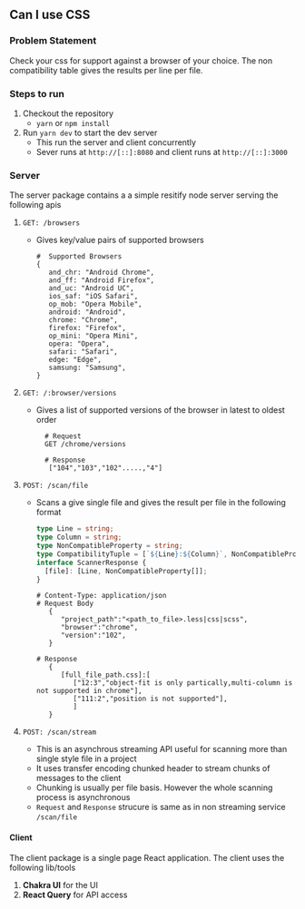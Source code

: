 ## Can I use CSS

### Problem Statement

Check your css for support against a browser of your choice. The non compatibility table gives the results per line per file.

### Steps to run

1. Checkout the repository
   - `yarn` or `npm install`
2. Run `yarn dev` to start the dev server
   - This run the server and client concurrently
   - Sever runs at `http://[::]:8080` and client runs at `http://[::]:3000`

### Server

The server package contains a a simple resitify node server serving the following apis

1.  `GET: /browsers`

    - Gives key/value pairs of supported browsers

      ```
      #  Supported Browsers
      {
         and_chr: "Android Chrome",
         and_ff: "Android Firefox",
         and_uc: "Android UC",
         ios_saf: "iOS Safari",
         op_mob: "Opera Mobile",
         android: "Android",
         chrome: "Chrome",
         firefox: "Firefox",
         op_mini: "Opera Mini",
         opera: "Opera",
         safari: "Safari",
         edge: "Edge",
         samsung: "Samsung",
      }
      ```

2.  `GET: /:browser/versions`

    - Gives a list of supported versions of the browser in latest to oldest order

      ```
        # Request
        GET /chrome/versions

        # Response
         ["104","103","102".....,"4"]
      ```

3.  `POST: /scan/file`

    - Scans a give single file and gives the result per file in the following format

      ```typescript
      type Line = string;
      type Column = string;
      type NonCompatibleProperty = string;
      type CompatibilityTuple = [`${Line}:${Column}`, NonCompatibleProperty];
      interface ScannerResponse {
        [file]: [Line, NonCompatibleProperty[]];
      }
      ```

      ```
      # Content-Type: application/json
      # Request Body
         {
            "project_path":"<path_to_file>.less|css|scss",
            "browser":"chrome",
            "version":"102",
         }

      # Response
         {
            [full_file_path.css]:[
               ["12:3","object-fit is only partically,multi-column is not supported in chrome"],
               ["111:2","position is not supported"],
               ]
         }
      ```

4.  `POST: /scan/stream`
    - This is an asynchrous streaming API useful for scanning more than single style file in a project
    - It uses transfer encoding chunked header to stream chunks of messages to the client
    - Chunking is usually per file basis. However the whole scanning process is asynchronous
    - `Request` and `Response` strucure is same as in non streaming service `/scan/file`

#### Client

The client package is a single page React application. The client uses the following lib/tools

1. **Chakra UI** for the UI
2. **React Query** for API access
